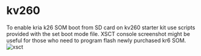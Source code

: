# kv260
To enable kria k26 SOM boot from SD card on kv260 starter kit use scripts provided with the set boot mode file. XSCT console screenshot might be useful for those who need to program flash newly purchased kr6 SOM.
![xsct](https://user-images.githubusercontent.com/15190686/230725678-cf99243d-0216-47f7-857d-c0a4ca06442f.png)
